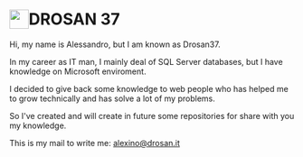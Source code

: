 <H1>
  <img src="https://avatars.githubusercontent.com/u/6999182?v=4" style="float: left; width: 34px; height:34px">
  DROSAN 37
</H1>

Hi, my name is Alessandro, but I am known as Drosan37.

In my career as IT man, I mainly deal of SQL Server databases, but I have knowledge on Microsoft enviroment.

I decided to give back some knowledge to web people who has helped me to grow technically and has solve a lot of my problems.

So I've created and will create in future some repositories for share with you my knowledge.

This is my mail to write me: alexino@drosan.it
